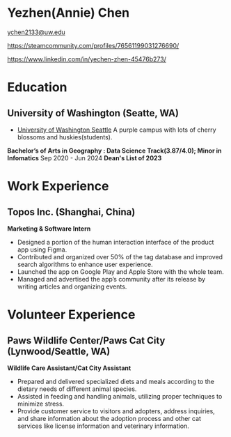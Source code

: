 # Yezhen(Annie) Chen

ychen2133@uw.edu

https://steamcommunity.com/profiles/76561199031276690/

https://www.linkedin.com/in/yechen-zhen-45476b273/

# Education

## University of Washington (Seatte, WA)

* [University of Washington Seattle][] A purple campus with lots of cherry blossoms and huskies(students).

**Bachelor’s of Arts in Geography : Data Science Track(3.87/4.0); Minor in Infomatics** Sep 2020 - Jun 2024
**Dean's List of 2023**

# Work Experience
## Topos Inc. (Shanghai, China)  
**Marketing & Software Intern**
- Designed a portion of the human interaction interface of the product app using Figma.  
- Contributed and organized over 50% of the tag database and improved search algorithms to enhance user
experience.  
- Launched the app on Google Play and Apple Store with the whole team.  
- Managed and advertised the app’s community after its release by writing articles and organizing events. 


# Volunteer Experience
## Paws Wildlife Center/Paws Cat City (Lynwood/Seattle, WA)
**Wildlife Care Assistant/Cat City Assistant**
- Prepared and delivered specialized diets and meals according to the dietary needs of different animal species.  
- Assisted in feeding and handling animals, utilizing proper techniques to minimize stress.  
- Provide customer service to visitors and adopters, address inquiries, and share information about the adoption
process and other cat services like license information and veterinary information.  


[University of Washington Seattle]: https://www.washington.edu/
